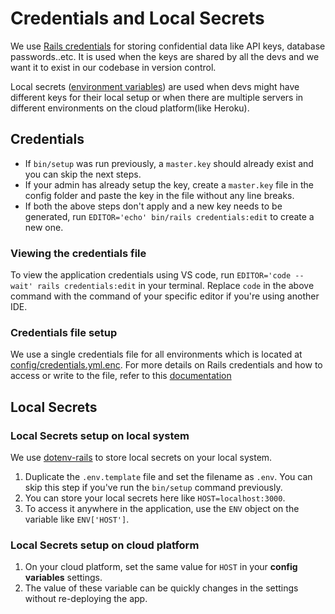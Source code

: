 # Credentials and Local Secrets

We use [Rails credentials](https://edgeguides.rubyonrails.org/security.html#environmental-security) for storing confidential data like API keys, database passwords..etc. It is used when the keys are shared by all the devs and we want it to exist in our codebase in version control.

Local secrets ([environment variables](https://guides.rubyonrails.org/v5.1/configuring.html#rails-environment-settings)) are used when devs might have different keys for their local setup or when there are multiple servers in different environments on the cloud platform(like Heroku).

## Credentials

- If `bin/setup` was run previously, a `master.key` should already exist and you can skip the next steps.
- If your admin has already setup the key, create a `master.key` file in the config folder and paste the key in the file without any line breaks.
- If both the above steps don't apply and a new key needs to be generated, run `EDITOR='echo' bin/rails credentials:edit` to create a new one.

### Viewing the credentials file

To view the application credentials using VS code, run `EDITOR='code --wait' rails credentials:edit` in your terminal. Replace `code` in the above command with the command of your specific editor if you're using another IDE.

### Credentials file setup

We use a single credentials file for all environments which is located at [config/credentials.yml.enc](../config/credentials.yml.enc).
For more details on Rails credentials and how to access or write to the file, refer to this [documentation](https://edgeguides.rubyonrails.org/security.html#environmental-security)

## Local Secrets

### Local Secrets setup on local system

We use [dotenv-rails](https://github.com/bkeepers/dotenv) to store local secrets on your local system.

1. Duplicate the `.env.template` file and set the filename as `.env`. You can skip this step if you've run the `bin/setup` command previously.
2. You can store your local secrets here like `HOST=localhost:3000`.
3. To access it anywhere in the application, use the `ENV` object on the variable like `ENV['HOST']`.

### Local Secrets setup on cloud platform

1. On your cloud platform, set the same value for `HOST` in your **config variables** settings.
2. The value of these variable can be quickly changes in the settings without re-deploying the app.
